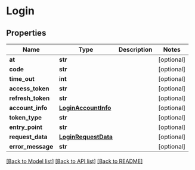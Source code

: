 # Login

## Properties
Name | Type | Description | Notes
------------ | ------------- | ------------- | -------------
**at** | **str** |  | [optional] 
**code** | **str** |  | [optional] 
**time_out** | **int** |  | [optional] 
**access_token** | **str** |  | [optional] 
**refresh_token** | **str** |  | [optional] 
**account_info** | [**LoginAccountInfo**](LoginAccountInfo.md) |  | [optional] 
**token_type** | **str** |  | [optional] 
**entry_point** | **str** |  | [optional] 
**request_data** | [**LoginRequestData**](LoginRequestData.md) |  | [optional] 
**error_message** | **str** |  | [optional] 

[[Back to Model list]](../README.md#documentation-for-models) [[Back to API list]](../README.md#documentation-for-api-endpoints) [[Back to README]](../README.md)

